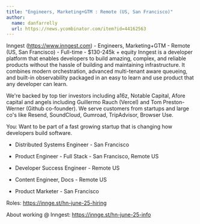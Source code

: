 ```yaml
---
title: "Engineers, Marketing+GTM : Remote (US, San Francisco)"
author:
  name: danfarrelly
  url: https://news.ycombinator.com/item?id=44162563
---
```


<JobNavigation />

Inngest (<a href="https:&#x2F;&#x2F;www.inngest.com" rel="nofollow">https:&#x2F;&#x2F;www.inngest.com</a>) - Engineers, Marketing+GTM - Remote (US, San Francisco) - Full-time - $130-245k + equity
Inngest is a developer platform that enables developers to build amazing, complex, and reliable products without the hassle of building and maintaining infrastructure. It combines modern orchestration, advanced multi-tenant aware queueing, and built-in observability packaged in an easy to learn and use product that any developer can learn.

We&#x27;re backed by top tier investors including a16z, Notable Capital, Afore capital and angels including Guillermo Rauch (Vercel) and Tom Preston-Werner (Github co-founder). We serve customers from startups and large co&#x27;s like Resend, SoundCloud, Gumroad, TripAdvisor, Browser Use.

You: Want to be part of a fast growing startup that is changing how developers build software.

- Distributed Systems Engineer - San Francisco

- Product Engineer - Full Stack - San Francisco, Remote US

- Developer Success Engineer - Remote US

- Content Engineer, Docs - Remote US

- Product Marketer - San Francisco

Roles: <a href="https:&#x2F;&#x2F;innge.st&#x2F;hn-june-25-hiring" rel="nofollow">https:&#x2F;&#x2F;innge.st&#x2F;hn-june-25-hiring</a>

About working @ Inngest: <a href="https:&#x2F;&#x2F;innge.st&#x2F;hn-june-25-info" rel="nofollow">https:&#x2F;&#x2F;innge.st&#x2F;hn-june-25-info</a>
<JobApplication />
